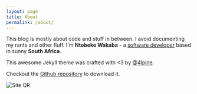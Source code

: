 ```yaml
---
layout: page
title: About
permalink: /about/
---
```


This blog is mostly about code and stuff in between. I avoid documenting my rants and other fluff. I'm **Ntobeko Wakaba** - a [software developer](http://jalia.co.za) based in sunny **South Africa**.

This awesome Jekyll theme was crafted with <3 by [@4lpine](https://twitter.com/4lpine).

Checkout the [Github repository](https://github.com/johnotander/pixyll) to download it.

![Site QR](../images/code.png)
